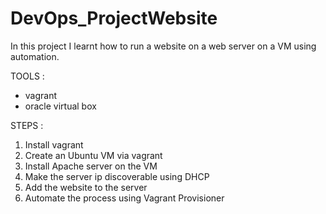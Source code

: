 # DevOps_ProjectWebsite

In this project I learnt how to run a website on a web server on a VM using automation.

TOOLS :
- vagrant
- oracle virtual box

STEPS :
1) Install vagrant
2) Create an Ubuntu VM via vagrant
3) Install Apache server on the VM
4) Make the server ip discoverable using DHCP
5) Add the website to the server
6) Automate the process using Vagrant Provisioner
